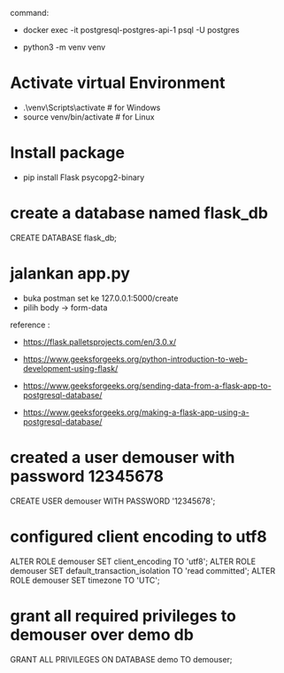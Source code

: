 
command:
- docker exec -it postgresql-postgres-api-1 psql -U postgres

- python3 -m venv venv

# Activate virtual Environment
- .\venv\Scripts\activate # for Windows
- source venv/bin/activate # for Linux

# Install package
- pip install Flask psycopg2-binary

# create a database named flask_db
CREATE DATABASE flask_db;

# jalankan app.py
- buka postman set ke 127.0.0.1:5000/create
- pilih body -> form-data

reference :
- https://flask.palletsprojects.com/en/3.0.x/

- https://www.geeksforgeeks.org/python-introduction-to-web-development-using-flask/

- https://www.geeksforgeeks.org/sending-data-from-a-flask-app-to-postgresql-database/

- https://www.geeksforgeeks.org/making-a-flask-app-using-a-postgresql-database/




# created a user demouser with password 12345678
CREATE USER demouser WITH PASSWORD '12345678';

# configured client encoding to utf8
ALTER ROLE demouser SET client_encoding TO 'utf8';
ALTER ROLE demouser SET default_transaction_isolation TO 'read committed';
ALTER ROLE demouser SET timezone TO 'UTC';

# grant all required privileges to demouser over demo db
GRANT ALL PRIVILEGES ON DATABASE demo TO demouser; 
